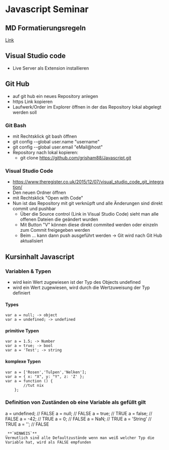 # Javascript Seminar

## MD Formatierungsregeln
[Link](http://agea.github.io/tutorial.md/)

## Visual Studio code
* Live Server als Extension installieren

## Git Hub
* auf git hub ein neues Repository anlegen
* https Link kopieren
* Laufwerk/Order im Explorer öffnen in der das Repository lokal abgelegt werden soll
### Git Bash
* mit Rechtsklick git bash öffnen
* git config --global user.name "username"
* git config --global user.email "eMail@host"
* Repository nach lokal kopieren:
    * git clone  https://github.com/grisham88/Javascript.git
### Visual Studio Code
* <https://www.theregister.co.uk/2015/12/07/visual_studio_code_git_integration/>
* Den neuen Ordner öffnen
* mit Rechtsklick "Open with Code"
* Nun ist das Repository mit git verknüpft und alle Änderungen sind direkt commit und pushbar 
    * Über die Source control (Link in Visual Studio Code) sieht man alle offenen Dateien die geändert wurden
    * Mit Button "V" können diese direkt commited werden oder einzeln zum Commit freigegeben werden
    * Beim ... kann dann push ausgeführt werden -> Git wird nach Git Hub aktualisiert

## Kursinhalt Javascript
### Variablen & Typen
* wird kein Wert zugewiesen ist der Typ des Objects undefined
* wird ein Wert zugewiesen, wird durch die Wertzuweisung der Typ definiert
#### Types
    var a = null; -> object
    var a = undefined; -> undefined
#### primitive Typen
    var a = 1.5; -> Number
    var a = true; -> bool
    var a = 'Test'; -> string
#### komplexe Typen
    var a = ['Rosen','Tulpen','Nelken'];
    var a = { x: "X", y: "Y", z: 'Z' };
    var a = function () {
            //tut nix
        };
### Definition von Zuständen ob eine Variable als gefüllt gilt
a = undefined;  // FALSE
a = null;       // FALSE
    a = true;       // TRUE
    a = false;      // FALSE
    a = -42;        // TRUE
    a = 0;          // FALSE
    a = NaN;        // TRUE
    a = 'String'    // TRUE
    a = '';         // FALSE

    _**`HINWEIS`**_
    Vermutlich sind alle Defaultzustände wenn man weiß welcher Typ die Variable hat, wird als FALSE empfunden